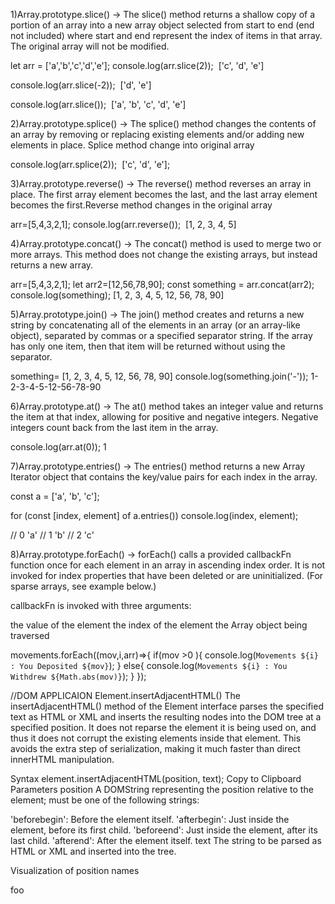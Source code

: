 1)Array.prototype.slice()
->
The slice() method returns a shallow copy of a portion of an array into a new array object selected from start to end (end not included) where start and end represent the index of items in that array. The original array will not be modified.

let arr = ['a','b','c','d','e'];
console.log(arr.slice(2));
 ['c', 'd', 'e']

console.log(arr.slice(-2));
 ['d', 'e']

console.log(arr.slice());
 ['a', 'b', 'c', 'd', 'e']

2)Array.prototype.splice()
->
The splice() method changes the contents of an array by removing or replacing existing elements and/or adding new elements in place. Splice method change into original array

console.log(arr.splice(2));
 ['c', 'd', 'e'];


3)Array.prototype.reverse()
->
The reverse() method reverses an array in place. The first array element becomes the last, and the last array element becomes the first.Reverse method changes in the  original array

arr=[5,4,3,2,1];
console.log(arr.reverse());
 [1, 2, 3, 4, 5]

4)Array.prototype.concat()
->
The concat() method is used to merge two or more arrays. This method does not change the existing arrays, but instead returns a new array.

arr=[5,4,3,2,1]; let arr2=[12,56,78,90];
const something = arr.concat(arr2);
console.log(something);
[1, 2, 3, 4, 5, 12, 56, 78, 90]



5)Array.prototype.join()
->
The join() method creates and returns a new string by concatenating all of the elements in an array (or an array-like object), separated by commas or a specified separator string. If the array has only one item, then that item will be returned without using the separator.


something= [1, 2, 3, 4, 5, 12, 56, 78, 90]
console.log(something.join('-'));
1-2-3-4-5-12-56-78-90


6)Array.prototype.at()
->
The at() method takes an integer value and returns the item at that index, allowing for positive and negative integers. Negative integers count back from the last item in the array.

console.log(arr.at(0));
1

7)Array.prototype.entries()
->
The entries() method returns a new Array Iterator object that contains the key/value pairs for each index in the array.

const a = ['a', 'b', 'c'];

for (const [index, element] of a.entries())
  console.log(index, element);

// 0 'a'
// 1 'b'
// 2 'c'

8)Array.prototype.forEach()
->
forEach() calls a provided callbackFn function once for each element in an array in ascending index order. It is not invoked for index properties that have been deleted or are uninitialized. (For sparse arrays, see example below.)

callbackFn is invoked with three arguments:

the value of the element
the index of the element
the Array object being traversed

movements.forEach((mov,i,arr)=>{
  if(mov >0 ){
    console.log(`Movements ${i} : You Deposited ${mov}`);
  }
  else{
    console.log(`Movements ${i} : You Withdrew ${Math.abs(mov)}`);
  }
});


//DOM APPLICAION
Element.insertAdjacentHTML()
The insertAdjacentHTML() method of the Element interface parses the specified text as HTML or XML and inserts the resulting nodes into the DOM tree at a specified position. It does not reparse the element it is being used on, and thus it does not corrupt the existing elements inside that element. This avoids the extra step of serialization, making it much faster than direct innerHTML manipulation.

Syntax
element.insertAdjacentHTML(position, text);
Copy to Clipboard
Parameters
position
A DOMString representing the position relative to the element; must be one of the following strings:

'beforebegin': Before the element itself.
'afterbegin': Just inside the element, before its first child.
'beforeend': Just inside the element, after its last child.
'afterend': After the element itself.
text
The string to be parsed as HTML or XML and inserted into the tree.

Visualization of position names
<!-- beforebegin -->
<p>
  <!-- afterbegin -->
  foo
  <!-- beforeend -->
</p>
<!-- afterend -->